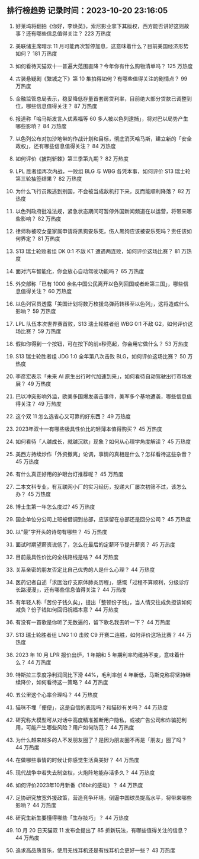 
## 排行榜趋势 记录时间：2023-10-20 23:16:05
  
  1. 好莱坞将翻拍《你好，李焕英》，索尼影业拿下其版权，西方能否讲好这则故事？还有哪些信息值得关注？ 223 万热度
    
  2. 美联储主席暗示 11 月可能再次暂停加息，这意味着什么？目前美国经济形势如何？ 181 万热度
    
  3. 如何看待天猫双十一普遍大范围直降？今年你有什么购物清单吗？ 125 万热度
    
  4. 古装悬疑剧《繁城之下》第 10 集拍得如何？有哪些值得关注的剧情点？ 99 万热度
    
  5. 金融监管总局表示，稳妥降低存量首套房贷利率，目前绝大部分贷款已调整到位，哪些信息值得关注？ 87 万热度
    
  6. 报道称「哈马斯发言人优素福等 60 多人被以色列逮捕」，将对巴以局势产生哪些影响？ 84 万热度
    
  7. 以色列公布对加沙地带的作战计划和目标，彻底消灭哈马斯，建立新的「安全政权」，还有哪些信息值得关注？ 84 万热度
    
  8. 如何评价《披荆斩棘》第三季第九期？ 82 万热度
    
  9. LPL 胜者组再次内战，一败组 BLG 与 WBG 各凭本事，如何评价 S13 瑞士轮第三轮抽签结果？ 82 万热度
    
  10. 为什么飞行员叛逃到别国，不会被当成敌机打下来，反而能顺利降落？ 82 万热度
    
  11. 以色列政府批准法规，紧急状态期间可暂停外国新闻频道在以运营，将带来哪些影响？ 82 万热度
    
  12. 律师称被咬女童家属申请将黑狗安乐死，伤人黑狗应该被安乐死吗？责任该如何界定？ 81 万热度
    
  13. S13 瑞士轮败者组 DK 0:1 不敌 KT 遭遇两连败，如何评价这场比赛？ 81 万热度
    
  14. 面对汽车智能化，你会放心自动驾驶功能吗？ 65 万热度
    
  15. 外交部称「已有 1000 余名中国公民离开以色列回国或者赴第三国」，哪些信息值得关注？ 60 万热度
    
  16. 以色列官员透露「美国计划将数万枚援乌弹药转移至以色列」，这将造成什么影响？ 59 万热度
    
  17. LPL 队伍本次世界赛首败，S13 瑞士轮胜者组 WBG 0:1 不敌 G2，如何评价这场比赛？ 59 万热度
    
  18. 假如你得到一个按钮，可在按下的前x秒亮起，你会用它做什么？ 53 万热度
    
  19. S13 瑞士轮胜者组 JDG 1:0 全年第八次击败 BLG，如何评价这场比赛？ 50 万热度
    
  20. 李彦宏表示「未来 AI 原生出行时代加速到来」，如何看待自动驾驶出行市场发展？ 49 万热度
    
  21. 巴以冲突影响外溢，欧美多国爆发袭击事件，美军多个基地遭袭，哪些信息值得关注？ 49 万热度
    
  22. 这个双 11 怎么选省心又可靠的好东西？ 49 万热度
    
  23. 2023年双十一有哪些极具性价比的轻薄本值得购买？ 45 万热度
    
  24. 如何看待「人越成长，就越沉默」现象？如何从心理学角度解读？ 45 万热度
    
  25. 美西方持续炒作「外资撤离」论调，事情的真相是什么？怎样看待这些杂音？ 45 万热度
    
  26. 有什么真正好用的护眼台灯推荐呢？ 45 万热度
    
  27. 二本文科专业，有互联网小厂的实习经历，投递大厂屡次初筛不过，该怎么办？ 45 万热度
    
  28. 博士生第一年怎么度过? 45 万热度
    
  29. 国企单位分公司上班被借调到总部，应该留在总部还是回分公司？ 45 万热度
    
  30. 以“最”字开头的诗句有哪些？ 45 万热度
    
  31. 面试时期望薪资说低了，怎么在最后的定薪环节提升薪资？ 45 万热度
    
  32. 目前最具性价比的全栈路线是啥？ 44 万热度
    
  33. 关系亲密的朋友否定比自己优秀的人是什么心理？ 44 万热度
    
  34. 医药记者自述「求医治疗支原体肺炎历程」，感慨「过程不算顺利，分级诊疗长路漫漫」，还有哪些信息值得关注？ 44 万热度
    
  35. 有年轻人称「苦份子钱久矣」，提出「整顿份子钱」，当人情交往成负担该如何减负？份子钱如何回归祝福本意？ 44 万热度
    
  36. 有没有一首歌是你听了无数遍的，留下歌名我去听一下？ 44 万热度
    
  37. S13 瑞士轮胜者组 LNG 1:0 击败 C9 开赛二连胜，如何评价这场比赛？ 44 万热度
    
  38. 2023 年 10 月 LPR 报价出炉，1 年期和 5 年期利率均维持不变，意味着什么？ 44 万热度
    
  39. 特斯拉三季度净利润同比下滑 44%，毛利率创 4 年新低，马斯克称将坚持继续降价，如何看待这一策略？ 44 万热度
    
  40. 五公里这个心率合理吗？ 44 万热度
    
  41. 猫咪不埋「便便」，这是自信的表现吗？和猫砂有关吗？ 44 万热度
    
  42. 研究称大模型可从对话中高度精准推断用户隐私，或被广告公司和诈骗犯利用，可能产生哪些风险？用户如何防范？ 44 万热度
    
  43. 为什么越来越多的人不发朋友圈了？是因为朋友圈不再是「朋友」圈了吗？ 44 万热度
    
  44. 在做哪些事情的时候让你感觉生活真美好？ 44 万热度
    
  45. 现代战争中若失去制空权，火炮阵地能存活多久？ 44 万热度
    
  46. 如何评价2023年10月新番《16bit的感动》？ 44 万热度
    
  47. 足协研究放宽外援政策，营造竞争环境，倒逼中国球员提高水平，将带来哪些影响？ 44 万热度
    
  48. 研究生新生要懂得哪些「生存技巧」？ 44 万热度
    
  49. 10 月 20 日天猫双 11 发布会提出了 85 折新玩法，有哪些值得关注的信息？ 44 万热度
    
  50. 追求高品质音乐，使用无线耳机还是有线耳机会更好一些？ 43 万热度
    